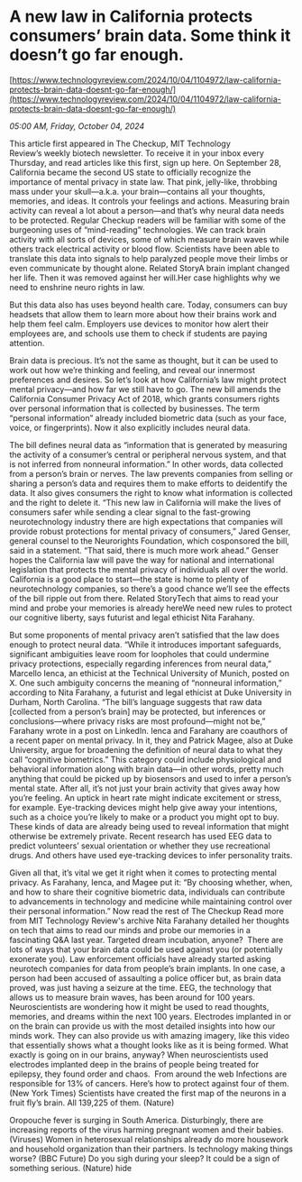 # A new law in California protects consumers’ brain data. Some think it doesn’t go far enough.

[https://www.technologyreview.com/2024/10/04/1104972/law-california-protects-brain-data-doesnt-go-far-enough/](https://www.technologyreview.com/2024/10/04/1104972/law-california-protects-brain-data-doesnt-go-far-enough/)

*05:00 AM, Friday, October 04, 2024*

This article first appeared in The Checkup, MIT Technology Review’s weekly biotech newsletter. To receive it in your inbox every Thursday, and read articles like this first, sign up here. On September 28, California became the second US state to officially recognize the importance of mental privacy in state law. That pink, jelly-like, throbbing mass under your skull—a.k.a. your brain—contains all your thoughts, memories, and ideas. It controls your feelings and actions. Measuring brain activity can reveal a lot about a person—and that’s why neural data needs to be protected.  Regular Checkup readers will be familiar with some of the burgeoning uses of “mind-reading” technologies. We can track brain activity with all sorts of devices, some of which measure brain waves while others track electrical activity or blood flow. Scientists have been able to translate this data into signals to help paralyzed people move their limbs or even communicate by thought alone. Related StoryA brain implant changed her life. Then it was removed against her will.Her case highlights why we need to enshrine neuro rights in law.

But this data also has uses beyond health care. Today, consumers can buy headsets that allow them to learn more about how their brains work and help them feel calm. Employers use devices to monitor how alert their employees are, and schools use them to check if students are paying attention.

Brain data is precious. It’s not the same as thought, but it can be used to work out how we’re thinking and feeling, and reveal our innermost preferences and desires. So let’s look at how California’s law might protect mental privacy—and how far we still have to go. The new bill amends the California Consumer Privacy Act of 2018, which grants consumers rights over personal information that is collected by businesses. The term “personal information” already included biometric data (such as your face, voice, or fingerprints). Now it also explicitly includes neural data.

The bill defines neural data as “information that is generated by measuring the activity of a consumer’s central or peripheral nervous system, and that is not inferred from nonneural information.” In other words, data collected from a person’s brain or nerves. The law prevents companies from selling or sharing a person’s data and requires them to make efforts to deidentify the data. It also gives consumers the right to know what information is collected and the right to delete it. “This new law in California will make the lives of consumers safer while sending a clear signal to the fast-growing neurotechnology industry there are high expectations that companies will provide robust protections for mental privacy of consumers,” Jared Genser, general counsel to the Neurorights Foundation, which cosponsored the bill, said in a statement. “That said, there is much more work ahead.” Genser hopes the California law will pave the way for national and international legislation that protects the mental privacy of individuals all over the world. California is a good place to start—the state is home to plenty of neurotechnology companies, so there’s a good chance we’ll see the effects of the bill ripple out from there. Related StoryTech that aims to read your mind and probe your memories is already hereWe need new rules to protect our cognitive liberty, says futurist and legal ethicist Nita Farahany.

But some proponents of mental privacy aren’t satisfied that the law does enough to protect neural data. “While it introduces important safeguards, significant ambiguities leave room for loopholes that could undermine privacy protections, especially regarding inferences from neural data,” Marcello Ienca, an ethicist at the Technical University of Munich, posted on X. One such ambiguity concerns the meaning of “nonneural information,” according to Nita Farahany, a futurist and legal ethicist at Duke University in Durham, North Carolina. “The bill’s language suggests that raw data [collected from a person’s brain] may be protected, but inferences or conclusions—where privacy risks are most profound—might not be,” Farahany wrote in a post on LinkedIn. Ienca and Farahany are coauthors of a recent paper on mental privacy. In it, they and Patrick Magee, also at Duke University, argue for broadening the definition of neural data to what they call “cognitive biometrics.” This category could include physiological and behavioral information along with brain data—in other words, pretty much anything that could be picked up by biosensors and used to infer a person’s mental state. After all, it’s not just your brain activity that gives away how you’re feeling. An uptick in heart rate might indicate excitement or stress, for example. Eye-tracking devices might help give away your intentions, such as a choice you’re likely to make or a product you might opt to buy. These kinds of data are already being used to reveal information that might otherwise be extremely private. Recent research has used EEG data to predict volunteers’ sexual orientation or whether they use recreational drugs. And others have used eye-tracking devices to infer personality traits.

Given all that, it’s vital we get it right when it comes to protecting mental privacy. As Farahany, Ienca, and Magee put it: “By choosing whether, when, and how to share their cognitive biometric data, individuals can contribute to advancements in technology and medicine while maintaining control over their personal information.”  Now read the rest of The Checkup Read more from MIT Technology Review's archive Nita Farahany detailed her thoughts on tech that aims to read our minds and probe our memories in a fascinating Q&A last year. Targeted dream incubation, anyone?  There are lots of ways that your brain data could be used against you (or potentially exonerate you). Law enforcement officials have already started asking neurotech companies for data from people’s brain implants. In one case, a person had been accused of assaulting a police officer but, as brain data proved, was just having a seizure at the time. EEG, the technology that allows us to measure brain waves, has been around for 100 years. Neuroscientists are wondering how it might be used to read thoughts, memories, and dreams within the next 100 years. Electrodes implanted in or on the brain can provide us with the most detailed insights into how our minds work. They can also provide us with amazing imagery, like this video that essentially shows what a thought looks like as it is being formed. What exactly is going on in our brains, anyway? When neuroscientists used electrodes implanted deep in the brains of people being treated for epilepsy, they found order and chaos.  From around the web Infections are responsible for 13% of cancers. Here’s how to protect against four of them. (New York Times) Scientists have created the first map of the neurons in a fruit fly’s brain. All 139,225 of them. (Nature)

Oropouche fever is surging in South America. Disturbingly, there are increasing reports of the virus harming pregnant women and their babies. (Viruses) Women in heterosexual relationships already do more housework and household organization than their partners. Is technology making things worse? (BBC Future) Do you sigh during your sleep? It could be a sign of something serious. (Nature) hide

